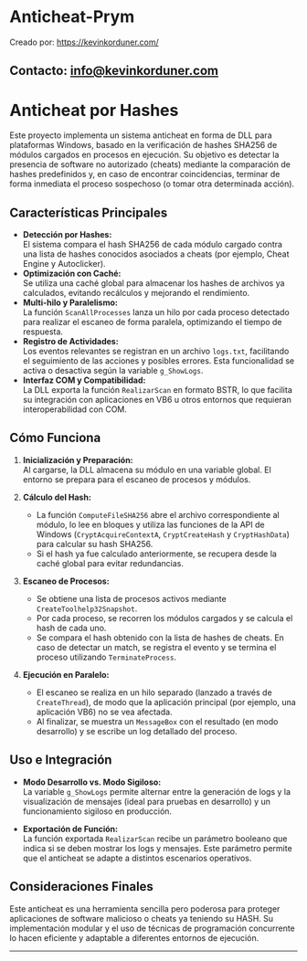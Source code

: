 # Anticheat-Prym

Creado por:
https://kevinkorduner.com/

Contacto:
info@kevinkorduner.com
---

# Anticheat por Hashes

Este proyecto implementa un sistema anticheat en forma de DLL para plataformas Windows, basado en la verificación de hashes SHA256 de módulos cargados en procesos en ejecución. Su objetivo es detectar la presencia de software no autorizado (cheats) mediante la comparación de hashes predefinidos y, en caso de encontrar coincidencias, terminar de forma inmediata el proceso sospechoso (o tomar otra determinada acción).

## Características Principales

- **Detección por Hashes:**  
  El sistema compara el hash SHA256 de cada módulo cargado contra una lista de hashes conocidos asociados a cheats (por ejemplo, Cheat Engine y Autoclicker).  
- **Optimización con Caché:**  
  Se utiliza una caché global para almacenar los hashes de archivos ya calculados, evitando recálculos y mejorando el rendimiento.
- **Multi-hilo y Paralelismo:**  
  La función `ScanAllProcesses` lanza un hilo por cada proceso detectado para realizar el escaneo de forma paralela, optimizando el tiempo de respuesta.
- **Registro de Actividades:**  
  Los eventos relevantes se registran en un archivo `logs.txt`, facilitando el seguimiento de las acciones y posibles errores. Esta funcionalidad se activa o desactiva según la variable `g_ShowLogs`.
- **Interfaz COM y Compatibilidad:**  
  La DLL exporta la función `RealizarScan` en formato BSTR, lo que facilita su integración con aplicaciones en VB6 u otros entornos que requieran interoperabilidad con COM.

## Cómo Funciona

1. **Inicialización y Preparación:**  
   Al cargarse, la DLL almacena su módulo en una variable global. El entorno se prepara para el escaneo de procesos y módulos.

2. **Cálculo del Hash:**  
   - La función `ComputeFileSHA256` abre el archivo correspondiente al módulo, lo lee en bloques y utiliza las funciones de la API de Windows (`CryptAcquireContextA`, `CryptCreateHash` y `CryptHashData`) para calcular su hash SHA256.
   - Si el hash ya fue calculado anteriormente, se recupera desde la caché global para evitar redundancias.

3. **Escaneo de Procesos:**  
   - Se obtiene una lista de procesos activos mediante `CreateToolhelp32Snapshot`.
   - Por cada proceso, se recorren los módulos cargados y se calcula el hash de cada uno.
   - Se compara el hash obtenido con la lista de hashes de cheats. En caso de detectar un match, se registra el evento y se termina el proceso utilizando `TerminateProcess`.

4. **Ejecución en Paralelo:**  
   - El escaneo se realiza en un hilo separado (lanzado a través de `CreateThread`), de modo que la aplicación principal (por ejemplo, una aplicación VB6) no se vea afectada.
   - Al finalizar, se muestra un `MessageBox` con el resultado (en modo desarrollo) y se escribe un log detallado del proceso.

## Uso e Integración

- **Modo Desarrollo vs. Modo Sigiloso:**  
  La variable `g_ShowLogs` permite alternar entre la generación de logs y la visualización de mensajes (ideal para pruebas en desarrollo) y un funcionamiento sigiloso en producción.

- **Exportación de Función:**  
  La función exportada `RealizarScan` recibe un parámetro booleano que indica si se deben mostrar los logs y mensajes. Este parámetro permite que el anticheat se adapte a distintos escenarios operativos.

## Consideraciones Finales

Este anticheat es una herramienta sencilla pero poderosa para proteger aplicaciones de software malicioso o cheats ya teniendo su HASH. Su implementación modular y el uso de técnicas de programación concurrente lo hacen eficiente y adaptable a diferentes entornos de ejecución.

---
